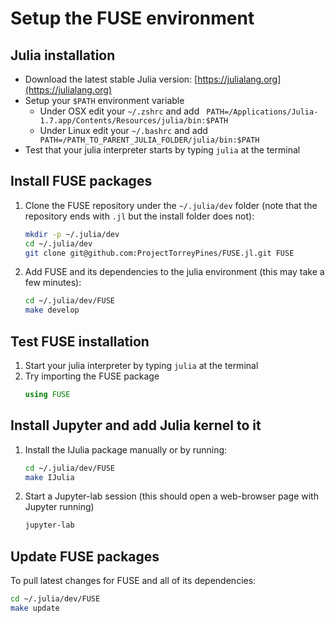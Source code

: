 # Setup the FUSE environment

## Julia installation
* Download the latest stable Julia version: [https://julialang.org](https://julialang.org)
* Setup your `$PATH` environment variable
  - Under OSX edit your `~/.zshrc` and add ` PATH=/Applications/Julia-1.7.app/Contents/Resources/julia/bin:$PATH`
  - Under Linux edit your `~/.bashrc` and add ` PATH=/PATH_TO_PARENT_JULIA_FOLDER/julia/bin:$PATH`
* Test that your julia interpreter starts by typing `julia` at the terminal

## Install FUSE packages
1. Clone the FUSE repository under the `~/.julia/dev` folder (note that the repository ends with `.jl` but the install folder does not):
   ```bash
   mkdir -p ~/.julia/dev
   cd ~/.julia/dev
   git clone git@github.com:ProjectTorreyPines/FUSE.jl.git FUSE
   ```
1. Add FUSE and its dependencies to the julia environment (this may take a few minutes):
   ```bash
   cd ~/.julia/dev/FUSE
   make develop
   ```

## Test FUSE installation
1. Start your julia interpreter by typing `julia` at the terminal
1. Try importing the FUSE package
   ```julia
   using FUSE
   ```

## Install Jupyter and add Julia kernel to it
1. Install the IJulia package manually or by running:
   ```bash
   cd ~/.julia/dev/FUSE
   make IJulia
   ```
1. Start a Jupyter-lab session (this should open a web-browser page with Jupyter running)
   ```bash
   jupyter-lab
   ```

## Update FUSE packages
To pull latest changes for FUSE and all of its dependencies:

```bash
cd ~/.julia/dev/FUSE
make update
```
